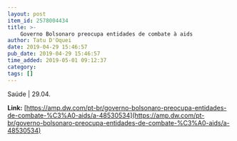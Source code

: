 ```yaml
---
layout: post
item_id: 2578004434
title: >-
    Governo Bolsonaro preocupa entidades de combate à aids
author: Tatu D'Oquei
date: 2019-04-29 15:46:57
pub_date: 2019-04-29 15:46:57
time_added: 2019-05-01 09:12:37
category: 
tags: []
---
```


Saúde | 29.04.

**Link:** [https://amp.dw.com/pt-br/governo-bolsonaro-preocupa-entidades-de-combate-%C3%A0-aids/a-48530534](https://amp.dw.com/pt-br/governo-bolsonaro-preocupa-entidades-de-combate-%C3%A0-aids/a-48530534)

